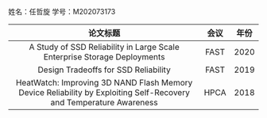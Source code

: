 姓名：任哲旋
学号：M202073173

|论文标题|会议|年份|
|:---:|:---:|:---:|
| A Study of SSD Reliability in Large Scale Enterprise Storage Deployments | FAST | 2020 |
| Design Tradeoffs for SSD Reliability | FAST | 2019 |
| HeatWatch: Improving 3D NAND Flash Memory Device Reliability by Exploiting Self-Recovery and Temperature Awareness | HPCA |2018|
